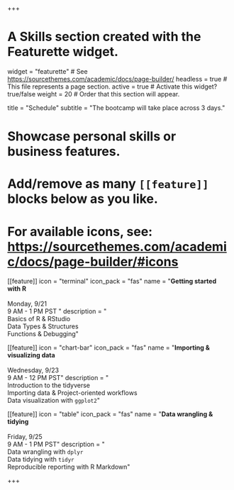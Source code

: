 +++
# A Skills section created with the Featurette widget.
widget = "featurette"  # See https://sourcethemes.com/academic/docs/page-builder/
headless = true  # This file represents a page section.
active = true  # Activate this widget? true/false
weight = 20  # Order that this section will appear.

title = "Schedule"
subtitle = "The bootcamp will take place across 3 days."

# Showcase personal skills or business features.
# 
# Add/remove as many `[[feature]]` blocks below as you like.
# 
# For available icons, see: https://sourcethemes.com/academic/docs/page-builder/#icons

[[feature]]
  icon = "terminal"
  icon_pack = "fas"
  name = "**Getting started with R** <br><br> <i class='fa fa-calendar'></i> Monday, 9/21 <br> 9 AM - 1 PM PST "
  description = "<br> Basics of R & RStudio <br> Data Types & Structures <br> Functions & Debugging"
  
[[feature]]
  icon = "chart-bar"
  icon_pack = "fas"
  name = "**Importing & visualizing data** <br><br> <i class='fa fa-calendar'></i> Wednesday, 9/23 <br> 9 AM - 12 PM PST"
  description = "<br> Introduction to the tidyverse <br> Importing data & Project-oriented workflows <br> Data visualization with `ggplot2`"
  
[[feature]]
  icon = "table"
  icon_pack = "fas"
  name = "**Data wrangling & tidying** <br><br> <i class='fa fa-calendar'></i> Friday, 9/25 <br> 9 AM - 1 PM PST"
  description = "<br> Data wrangling with `dplyr` <br> Data tidying with `tidyr` <br> Reproducible reporting with R Markdown"

+++
